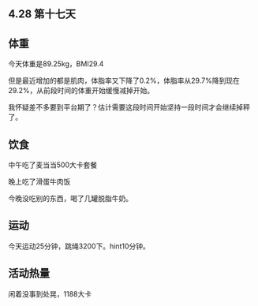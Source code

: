 ## 4.28 第十七天

## 体重

今天体重是89.25kg，BMI29.4

但是最近增加的都是肌肉，体脂率又下降了0.2%，体脂率从29.7%降到现在29.2%，从前段时间的体重开始缓慢减掉开始。

我怀疑差不多要到平台期了？估计需要这段时间开始坚持一段时间才会继续掉秤了。

## 饮食

中午吃了麦当当500大卡套餐

晚上吃了滑蛋牛肉饭

今晚没吃别的东西，喝了几罐脱脂牛奶。

## 运动

今天运动25分钟，跳绳3200下。hint10分钟。

## 活动热量

闲着没事到处晃，1188大卡